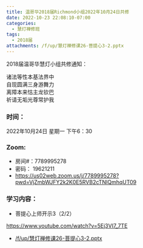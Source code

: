 ```yaml
---
title: 温哥华2018届Richmond小组2022年10月24日共修
date: 2022-10-23 22:08:10-07:00
categories:
  - 慧灯禅修班
tags:
  - 2018届
attachments: /f/up/慧灯禅修课26-菩提心3-2.pptx
---
```

2018届温哥华慧灯小组共修通知：

诸法等性本基法界中\
自现圆满三身游舞力\
离障本来怙主龙钦巴\
祈请无垢光尊常护我

### 时间：

2022年10月24日 星期一 下午6：30

### Zoom:

* 房间#：7789995278
* 密码： 19621211
* <https://us02web.zoom.us/j/7789995278?pwd=VjZmbWJFY2k2K0E5RVB2cTNIQmhqUT09>

### 学习内容：

* 菩提心上师开示3（2/2）

<https://www.youtube.com/watch?v=5Ej3VI7_7TE>

* [/f/up/慧灯禅修课26-菩提心3-2.pptx](/f/up/慧灯禅修课26-菩提心3-2.pptx)
